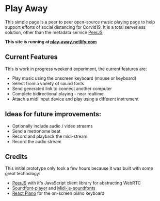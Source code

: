 # Play Away

This simple page is a peer to peer open-source music playing page to help support efforts of social distancing for Corvid19. It is a total serverless solution, other than the metadata service [PeerJS](https://peerjs.com)

**This site is running at [play-away.netlify.com](https://play-away.netlify.com/)**

## Current Features

This is work in progress weekend experiment, the current features are:

-   Play music using the onscreen keyboard (mouse or keyboard)
-   Select from a variety of sound fonts
-   Send generated link to connect another computer
-   Complete bidirectional playing - near realtime
-   Attach a midi input device and play using a different instrument

## Ideas for future improvements:

-   Optionally include audio / video streams
-   Send a metronome beat
-   Record and playback the midi-stream
-   Record the audio stream

## Credits

This initial prototype only took a few hours because it was built with some great technology:

-   [PeerJS](https://peerjs.com) with it's JavaScript client library for abstracting WebRTC
-   [Soundfont-player](https://github.com/danigb/soundfont-player) and [Midi-js-soundfonts](https://github.com/gleitz/midi-js-soundfonts)
-   [React Piano](https://github.com/kevinsqi/react-piano) for the on-screen piano keyboard
